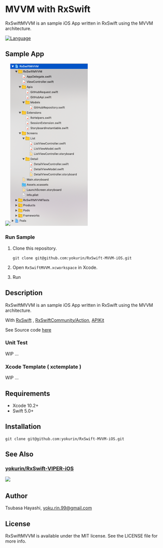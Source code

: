 # MVVM with RxSwift

RxSwiftMVVM is an sample iOS App written in RxSwift using the MVVM architecture.  

[![Language](https://img.shields.io/badge/language-Swift%205.0-orange.svg)](https://swift.org)

## Sample App

<img src="./READMEResources/RxSwiftMVVM-Demo.gif" width="51%"><img src="./READMEResources/ProjectTree.png" width="49%">

### Run Sample 
1. Clone this repository.
    ```
    git clone git@github.com:yokurin/RxSwift-MVVM-iOS.git
    ```

2. Open `RxSwiftMVVM.xcworkspace` in Xcode. 

3. Run

## Description

RxSwiftMVVM is an sample iOS App written in RxSwift using the MVVM architecture.  

With [RxSwift](https://github.com/ReactiveX/RxSwift) , [RxSwiftCommunity/Action](https://github.com/RxSwiftCommunity/Action),  [APIKit](https://github.com/ishkawa/APIKit)

See Source code [here](https://github.com/yokurin/RxSwift-MVVM-iOS/tree/master/RxSwiftMVVM/Screens)

### Unit Test 

WIP ... 

### Xcode Template ( xctemplate )

WIP ...

## Requirements

- Xcode 10.2+
- Swift 5.0+

## Installation

```
git clone git@github.com:yokurin/RxSwift-MVVM-iOS.git
```

## See Also
### [yokurin/RxSwift-VIPER-iOS](https://github.com/yokurin/RxSwift-VIPER-iOS)
<img src="https://github.com/yokurin/RxSwift-VIPER-iOS/blob/master/READMEResources/diagram.jpg">


## Author

Tsubasa Hayashi, yoku.rin.99@gmail.com

## License

RxSwiftMVVM is available under the MIT license. See the LICENSE file for more info.
